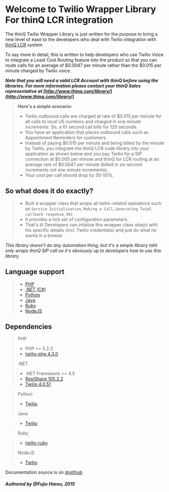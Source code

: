 # Welcome to Twilio Wrapper Library For thinQ LCR integration

The thinQ Twilio Wrapper Library is just written for the purpose to bring a new level of ease to the developers who deal with Twilio integration with [thinQ LCR](http://www.thinq.com/lcr/) system.

To say more in detail, this is written to help developers who use Twilio Voice to integrate a Least Cost Routing feature into the product so that you can route calls for an average of $0.0047 per minute rather than the $0.015 per minute charged by Twilio voice.

*__Note that you will need a valid LCR Account with thinQ before using the libraries. For more information please contact your thinQ Sales representative at [http://www.thinq.com/library/](http://www.thinq.com/library/)__*

> **Here's a simple scenario:**

> - Twilio outbound calls are charged at rate of $0.015 per minute for all calls to local US numbers and charged in one minute increments.  So, a 61 second call bills for 120 seconds.
> - You have an application that places outbound calls such as Appointment Reminders for customers.
> - Instead of paying $0.015 per minute and being billed by the minute by Twilio, you integrate the thinQ LCR code library into your application as shown below and you pay Twilio for a SIP connection at $0.005 per minute and thinQ for LCR routing at an average rate of $0.0047 per minute (billed in six second increments not one minute increments).
> - Your cost per call should drop by 30-50%.

## So what does it do exactly?

> - Built a wrapper class that wraps all twilio-related operations such as `Service Initialization`, `Making a Call`, `Generating Twiml callback response`, etc.
> - It provides a rich set of configuration parameters.
> - That's it! Developers can intialize this wrapper class obejct with his specific details (incl. Twilio credentials) and just do what he wants in a breeze.

*This library doesn't do any automation thing, but it's a simple library taht only wraps thinQ SIP call so it's obviously up to developers how to use this library.*

## Language support
> - [PHP](php.md)
> - [.NET (C#)](dotnet.md)
> - [Python](python.md)
> - [Java](java.md)
> - [Ruby](ruby.md)
> - [NodeJS](nodejs.md)

## Dependencies
  > PHP

  > - PHP >= 5.2.3
  > - [twilio-php 4.3.0](https://www.github.com/twilio/twilio-php)

  > .NET

  > - .NET Framework >= 4.5
  > - [RestSharp 105.2.2](https://github.com/restsharp/RestSharp)
  > - [Twilio 4.0.51](https://github.com/twilio/twilio-csharp)

  > Python

  > - [Twilio](https://github.com/twilio/twilio-python)

  > Java

  > - [Twilio](https://github.com/twilio/twilio-java)

  > Ruby

  > - [twilio-ruby](https://github.com/twilio/twilio-ruby)

  > NodeJS
  
  > - [Twilio](https://github.com/twilio/twilio-node)

Documentation source is on [@github](https://github.com/harouf/twilio-thinQLCR-doc)

#### *Authored by @Fujio Harou, 2015*